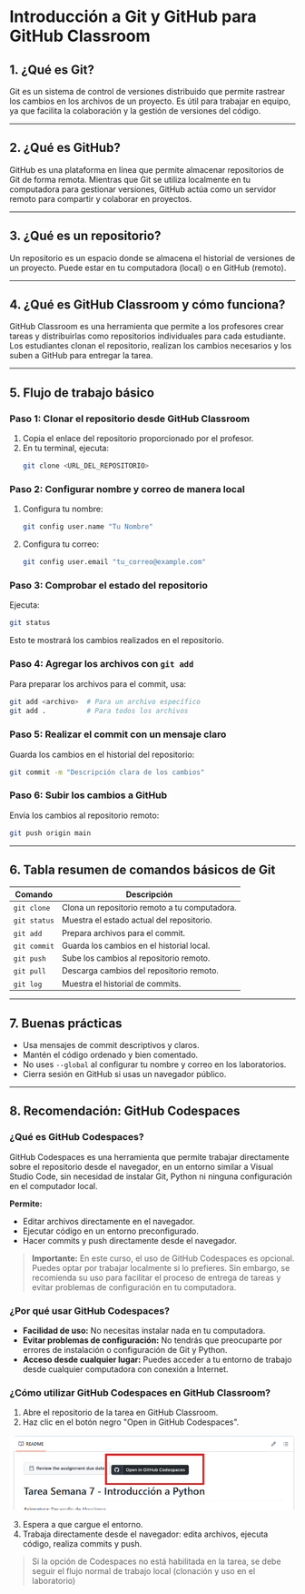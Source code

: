 # Introducción a Git y GitHub para GitHub Classroom

## 1. ¿Qué es Git?
Git es un sistema de control de versiones distribuido que permite rastrear los cambios en los archivos de un proyecto. Es útil para trabajar en equipo, ya que facilita la colaboración y la gestión de versiones del código.

---

## 2. ¿Qué es GitHub?
GitHub es una plataforma en línea que permite almacenar repositorios de Git de forma remota. Mientras que Git se utiliza localmente en tu computadora para gestionar versiones, GitHub actúa como un servidor remoto para compartir y colaborar en proyectos.

---

## 3. ¿Qué es un repositorio?
Un repositorio es un espacio donde se almacena el historial de versiones de un proyecto. Puede estar en tu computadora (local) o en GitHub (remoto).

---
## 4. ¿Qué es GitHub Classroom y cómo funciona?
GitHub Classroom es una herramienta que permite a los profesores crear tareas y distribuirlas como repositorios individuales para cada estudiante. Los estudiantes clonan el repositorio, realizan los cambios necesarios y los suben a GitHub para entregar la tarea.

---
## 5. Flujo de trabajo básico

### Paso 1: Clonar el repositorio desde GitHub Classroom
1. Copia el enlace del repositorio proporcionado por el profesor.
2. En tu terminal, ejecuta:  
    ```bash
    git clone <URL_DEL_REPOSITORIO>
    ```

### Paso 2: Configurar nombre y correo de manera local
1. Configura tu nombre:  
    ```bash
    git config user.name "Tu Nombre"
    ```
2. Configura tu correo:  
    ```bash
    git config user.email "tu_correo@example.com"
    ```

### Paso 3: Comprobar el estado del repositorio
Ejecuta:  
```bash
git status
```
Esto te mostrará los cambios realizados en el repositorio.

### Paso 4: Agregar los archivos con `git add`
Para preparar los archivos para el commit, usa:  
```bash
git add <archivo>  # Para un archivo específico
git add .          # Para todos los archivos
```

### Paso 5: Realizar el commit con un mensaje claro
Guarda los cambios en el historial del repositorio:  
```bash
git commit -m "Descripción clara de los cambios"
```

### Paso 6: Subir los cambios a GitHub
Envía los cambios al repositorio remoto:  
```bash
git push origin main
```

---
## 6. Tabla resumen de comandos básicos de Git

| Comando      | Descripción                                   |
| ------------ | --------------------------------------------- |
| `git clone`  | Clona un repositorio remoto a tu computadora. |
| `git status` | Muestra el estado actual del repositorio.     |
| `git add`    | Prepara archivos para el commit.              |
| `git commit` | Guarda los cambios en el historial local.     |
| `git push`   | Sube los cambios al repositorio remoto.       |
| `git pull`   | Descarga cambios del repositorio remoto.      |
| `git log`    | Muestra el historial de commits.              |

---

## 7. Buenas prácticas
- Usa mensajes de commit descriptivos y claros.
- Mantén el código ordenado y bien comentado.
- No uses `--global` al configurar tu nombre y correo en los laboratorios.
- Cierra sesión en GitHub si usas un navegador público.
---

## 8. Recomendación: GitHub Codespaces

### ¿Qué es GitHub Codespaces?

GitHub Codespaces es una herramienta que permite trabajar directamente sobre el repositorio desde el navegador, en un entorno similar a Visual Studio Code, sin necesidad de instalar Git, Python ni ninguna configuración en el computador local.

**Permite:**
- Editar archivos directamente en el navegador.
- Ejecutar código en un entorno preconfigurado.
- Hacer commits y push directamente desde el navegador.

> **Importante:** En este curso, el uso de GitHub Codespaces es opcional. Puedes optar por trabajar localmente si lo prefieres. Sin embargo, se recomienda su uso para facilitar el proceso de entrega de tareas y evitar problemas de configuración en tu computadora.

### ¿Por qué usar GitHub Codespaces?

- **Facilidad de uso:** No necesitas instalar nada en tu computadora.
- **Evitar problemas de configuración:** No tendrás que preocuparte por errores de instalación o configuración de Git y Python.
- **Acceso desde cualquier lugar:** Puedes acceder a tu entorno de trabajo desde cualquier computadora con conexión a Internet.

### ¿Cómo utilizar GitHub Codespaces en GitHub Classroom?

1. Abre el repositorio de la tarea en GitHub Classroom.
2. Haz clic en el botón negro "Open in GitHub Codespaces".

![Imágen de ejemplo](image.png)

3. Espera a que cargue el entorno.
4. Trabaja directamente desde el navegador: edita archivos, ejecuta código, realiza commits y push.

> Si la opción de Codespaces no está habilitada en la tarea, se debe seguir el flujo normal de trabajo local (clonación y uso en el laboratorio)
